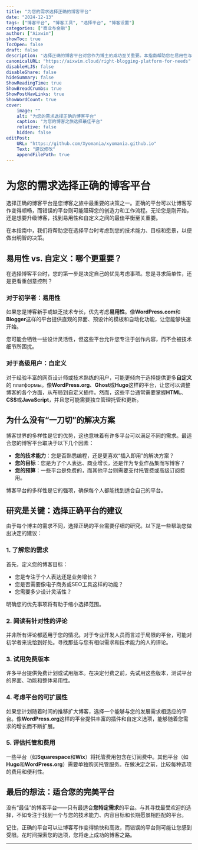 ```yaml
---
title: "为您的需求选择正确的博客平台"
date: "2024-12-13"
tags: ["博客平台", "博客工具", "选择平台", "博客设置"]
categories: ["商业与金融"]
author: ["Aixwim"]
showToc: true
TocOpen: false
draft: false
description: "选择正确的博客平台对您作为博主的成功至关重要。本指南帮助您在易用性与自定义之间做出选择。"
canonicalURL: "https://aixwim.cloud/right-blogging-platform-for-needs"
disableHLJS: false
disableShare: false
hideSummary: false
ShowReadingTime: true
ShowBreadCrumbs: true
ShowPostNavLinks: true
ShowWordCount: true
cover:
    image: ""
    alt: "为您的需求选择正确的博客平台"
    caption: "为您的博客之旅选择最佳平台"
    relative: false
    hidden: false
editPost:
    URL: "https://github.com/Xyomania/xyomania.github.io"
    Text: "建议修改"
    appendFilePath: true
---
```


# 为您的需求选择正确的博客平台

选择正确的博客平台是您博客之旅中最重要的决策之一。正确的平台可以让博客写作变得顺畅，而错误的平台则可能阻碍您的创造力和工作流程。无论您是刚开始，还是想要升级博客，找到易用性和自定义之间的最佳平衡至关重要。

在本指南中，我们将帮助您在选择平台时考虑到您的技术能力、目标和愿景，以便做出明智的决策。

## 易用性 vs. 自定义：哪个更重要？

在选择博客平台时，您的第一步是决定自己的优先考虑事项。您是寻求简单性，还是更看重创意控制？

### 对于初学者：易用性

如果您是博客新手或缺乏技术专长，优先考虑**易用性**。像**WordPress.com**和**Blogger**这样的平台提供直观的界面、预设计的模板和自动化功能，让您能够快速开始。

您可能会牺牲一些设计灵活性，但这些平台允许您专注于创作内容，而不会被技术细节所困扰。

### 对于高级用户：自定义

对于经验丰富的网页设计师或技术熟练的用户，可能更倾向于选择提供更多**自定义**的 платформы。像**WordPress.org**、**Ghost**或**Hugo**这样的平台，让您可以调整博客的各个方面，从布局到自定义插件。然而，这些平台通常需要掌握**HTML**、**CSS**或**JavaScript**，并且您可能需要独立管理托管和更新。

## 为什么没有“一刀切”的解决方案

博客世界的多样性是它的优势，这也意味着有许多平台可以满足不同的需求。最适合您的博客平台取决于以下几个因素：

- **您的技术能力**：您是否熟悉编程，还是更喜欢“插入即用”的解决方案？
- **您的目标**：您是为了个人表达、商业增长，还是作为专业作品集而写博客？
- **您的预算**：一些平台是免费的，而其他平台则需要支付托管费或高级订阅费用。

博客平台的多样性是它的强项，确保每个人都能找到适合自己的平台。

## 研究是关键：选择正确平台的建议

由于每个博主的需求不同，选择正确的平台需要仔细的研究。以下是一些帮助您做出决定的建议：

### 1. **了解您的需求**

首先，定义您的博客目标：
- 您是专注于个人表达还是业务增长？  
- 您是否需要像电子商务或SEO工具这样的功能？  
- 您需要多少设计灵活性？  

明确您的优先事项将有助于缩小选择范围。

### 2. **阅读有针对性的评论**

并非所有评论都适用于您的情况。对于专业开发人员而言过于局限的平台，可能对初学者来说恰到好处。寻找那些与您有相似需求和技术能力的人的评论。

### 3. **试用免费版本**

许多平台提供免费计划或试用版本。在决定付费之前，先试用这些版本，测试平台的界面、功能和整体易用性。

### 4. **考虑平台的可扩展性**

如果您计划随着时间的推移扩大博客，选择一个能够与您的发展需求相适应的平台。像**WordPress.org**这样的平台提供丰富的插件和自定义选项，能够随着您需求的增长而不断扩展。

### 5. **评估托管和费用**

一些平台（如**Squarespace**和**Wix**）将托管费用包含在订阅费中。其他平台（如**Hugo**和**WordPress.org**）需要单独购买托管服务。在做决定之前，比较每种选项的费用和便利性。

## 最后的想法：适合您的完美平台

没有“最佳”的博客平台——只有最适合**您特定需求**的平台。与其寻找最受欢迎的选择，不如专注于找到一个与您的技术能力、内容目标和长期愿景相匹配的平台。

记住，正确的平台可以让博客写作变得愉快和高效，而错误的平台则可能让您感到受限。花时间探索您的选项，您将走上成功的博客之路。

---

